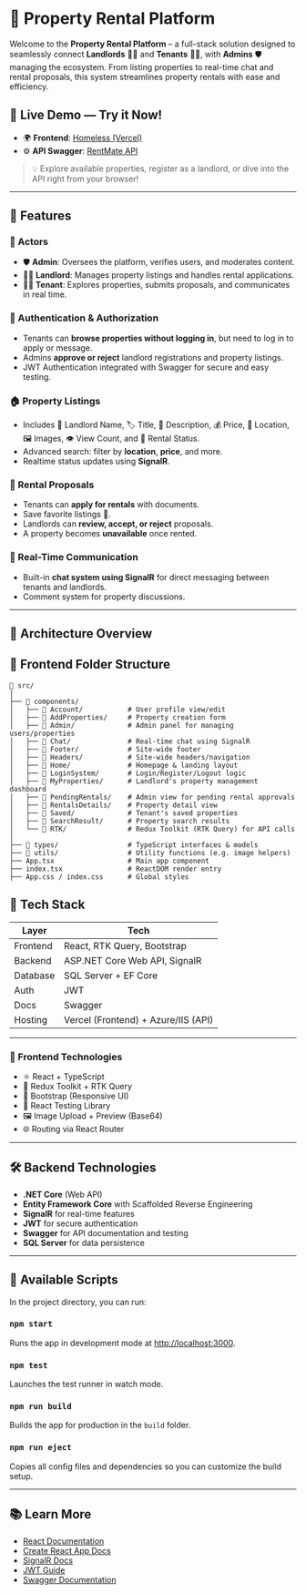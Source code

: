 
# 🏡 Property Rental Platform

Welcome to the **Property Rental Platform** – a full-stack solution designed to seamlessly connect **Landlords** 🧑‍💼 and **Tenants** 👨‍💻, with **Admins** 🛡️ managing the ecosystem. From listing properties to real-time chat and rental proposals, this system streamlines property rentals with ease and efficiency.

## 🚀 Live Demo — Try it Now!

- 🌍 **Frontend**: [Homeless (Vercel)](https://homeless-lovat.vercel.app/)
- ⚙️ **API Swagger**: [RentMate API](http://rentmate.runasp.net/swagger)

> 💡 Explore available properties, register as a landlord, or dive into the API right from your browser!

---

## 🌟 Features

### 👥 Actors

- 🛡️ **Admin**: Oversees the platform, verifies users, and moderates content.
- 🧑‍💼 **Landlord**: Manages property listings and handles rental applications.
- 👨‍💻 **Tenant**: Explores properties, submits proposals, and communicates in real time.

### 🔐 Authentication & Authorization

- Tenants can **browse properties without logging in**, but need to log in to apply or message.
- Admins **approve or reject** landlord registrations and property listings.
- JWT Authentication integrated with Swagger for secure and easy testing.

### 🏠 Property Listings

- Includes 📛 Landlord Name, 🏷️ Title, 📝 Description, 💰 Price, 📍 Location, 🖼️ Images, 👁️ View Count, and 📌 Rental Status.
- Advanced search: filter by **location**, **price**, and more.
- Realtime status updates using **SignalR**.

### 📄 Rental Proposals

- Tenants can **apply for rentals** with documents.
- Save favorite listings 💾.
- Landlords can **review, accept, or reject** proposals.
- A property becomes **unavailable** once rented.

### 💬 Real-Time Communication

- Built-in **chat system using SignalR** for direct messaging between tenants and landlords.
- Comment system for property discussions.

---

## 🧠 Architecture Overview

## 🧾 Frontend Folder Structure

```
📁 src/
│
├── 📁 components/
│   ├── 📁 Account/           # User profile view/edit
│   ├── 📁 AddProperties/     # Property creation form
│   ├── 📁 Admin/             # Admin panel for managing users/properties
│   ├── 📁 Chat/              # Real-time chat using SignalR
│   ├── 📁 Footer/            # Site-wide footer
│   ├── 📁 Headers/           # Site-wide headers/navigation
│   ├── 📁 Home/              # Homepage & landing layout
│   ├── 📁 LoginSystem/       # Login/Register/Logout logic
│   ├── 📁 MyProperties/      # Landlord's property management dashboard
│   ├── 📁 PendingRentals/    # Admin view for pending rental approvals
│   ├── 📁 RentalsDetails/    # Property detail view
│   ├── 📁 Saved/             # Tenant's saved properties
│   ├── 📁 SearchResult/      # Property search results
│   └── 📁 RTK/               # Redux Toolkit (RTK Query) for API calls
│
├── 📁 types/                 # TypeScript interfaces & models
├── 📁 utils/                 # Utility functions (e.g. image helpers)
├── App.tsx                  # Main app component
├── index.tsx                # ReactDOM render entry
├── App.css / index.css      # Global styles
```

## 🧱 Tech Stack

| Layer     | Tech                                 |
|-----------|--------------------------------------|
| Frontend  | React, RTK Query, Bootstrap          |
| Backend   | ASP.NET Core Web API, SignalR        |
| Database  | SQL Server + EF Core                 |
| Auth      | JWT                                  |
| Docs      | Swagger                              |
| Hosting   | Vercel (Frontend) + Azure/IIS (API)  |

---

### 🚀 Frontend Technologies

- ⚛️ React + TypeScript
- 🧠 Redux Toolkit + RTK Query
- 🎨 Bootstrap (Responsive UI)
- 🧪 React Testing Library
- 🖼️ Image Upload + Preview (Base64)
- 🌐 Routing via React Router

---

## 🛠️ Backend Technologies

- **.NET Core** (Web API)
- **Entity Framework Core** with Scaffolded Reverse Engineering
- **SignalR** for real-time features
- **JWT** for secure authentication
- **Swagger** for API documentation and testing
- **SQL Server** for data persistence

---

## 🧪 Available Scripts

In the project directory, you can run:

### `npm start`
Runs the app in development mode at [http://localhost:3000](http://localhost:3000).

### `npm test`
Launches the test runner in watch mode.

### `npm run build`
Builds the app for production in the `build` folder.

### `npm run eject`
Copies all config files and dependencies so you can customize the build setup.

---

## 📚 Learn More

- [React Documentation](https://reactjs.org/)
- [Create React App Docs](https://facebook.github.io/create-react-app/docs/getting-started)
- [SignalR Docs](https://learn.microsoft.com/en-us/aspnet/core/signalr/introduction)
- [JWT Guide](https://jwt.io/introduction/)
- [Swagger Documentation](https://swagger.io/docs/)
